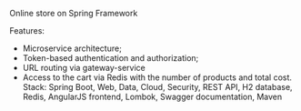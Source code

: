 Online store on Spring Framework

Features:
- Microservice architecture;
- Token-based authentication and authorization;
- URL routing via gateway-service
- Access to the cart via Redis with the number of products and total cost.
Stack: Spring Boot, Web, Data, Cloud, Security, REST API, H2 database, Redis, AngularJS frontend, Lombok, Swagger documentation, Maven
